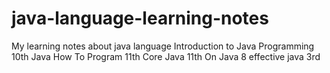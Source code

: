 # java-language-learning-notes
My learning notes about java language Introduction to Java Programming 10th Java How To Program 11th Core Java 11th On Java 8 effective java 3rd
